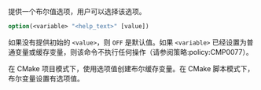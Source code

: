 提供一个布尔值选项，用户可以选择该选项。
```cmake
option(<variable> "<help_text>" [value])
```

如果没有提供初始的 `<value>`，则 `OFF` 是默认值。如果 `<variable>` 已经设置为普通变量或缓存变量，则该命令不执行任何操作（请参阅策略:policy:CMP0077）。


在 CMake 项目模式下，使用选项值创建布尔缓存变量。在 CMake 脚本模式下，布尔变量设置有选项值。
